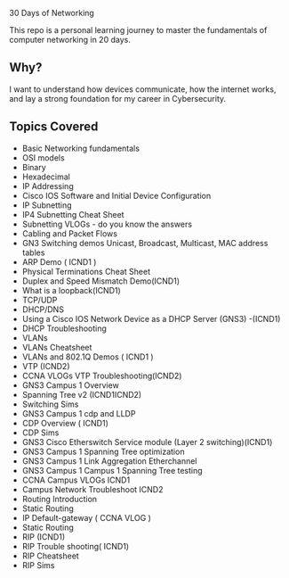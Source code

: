  30 Days of Networking

This repo is a personal learning journey to master the fundamentals of computer networking in 20 days.

## Why?

I want to understand how devices communicate, how the internet works, and lay a strong foundation for my career in Cybersecurity.

## Topics Covered

- Basic Networking fundamentals
- OSI models
- Binary
- Hexadecimal
- IP Addressing 
- Cisco IOS Software and Initial Device Configuration
- IP Subnetting
- IP4 Subnetting Cheat Sheet
- Subnetting VLOGs - do you know the answers
- Cabling and Packet Flows
- GN3 Switching demos Unicast, Broadcast, Multicast, MAC address tables
- ARP Demo ( ICND1 )
- Physical Terminations Cheat Sheet
- Duplex and Speed Mismatch Demo(ICND1)
- What is a loopback(ICND1)
- TCP/UDP
- DHCP/DNS
- Using a Cisco IOS Network Device as a DHCP Server (GNS3) -(ICND1)
- DHCP Troubleshooting
- VLANs
- VLANs Cheatsheet
- VLANs and 802.1Q Demos ( ICND1 )
- VTP (ICND2)
- CCNA VLOGs VTP Troubleshooting(ICND2)
- GNS3 Campus 1 Overview
- Spanning Tree v2 (ICND1ICND2)
- Switching Sims
- GNS3 Campus 1 cdp and LLDP
- CDP Overview ( ICND1)
- CDP Sims
- GNS3 Cisco Etherswitch Service module (Layer 2 switching)(ICND1)
- GNS3 Campus 1 Spanning Tree optimization
- GNS3 Campus 1 Link Aggregation Etherchannel
- GNS3 Campus 1 Campus 1 Spanning Tree testing
- CCNA Campus VLOGs ICND1
- Campus Network Troubleshoot ICND2
- Routing Introduction
- Static Routing
- IP Default-gateway ( CCNA VLOG )
- Static Routing
- RIP (ICND1)
- RIP Trouble shooting( ICND1)
- RIP Cheatsheet
- RIP Sims
